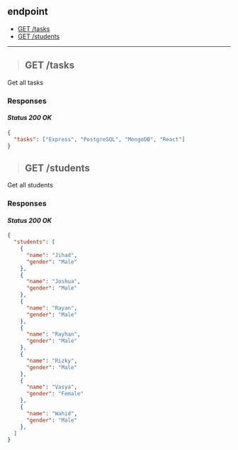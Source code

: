 ## endpoint

- [GET /tasks](#get-tasks)
- [GET /students](#get-students)
---

> ## GET /tasks

Get all tasks

### Responses

#### _Status 200 OK_
```json
{
  "tasks": ["Express", "PostgreSQL", "MongoDB", "React"]
}
```

> ## GET /students

Get all students

### Responses

#### _Status 200 OK_
```json
{
  "students": [
    {
      "name": "Jihad",
      "gender": "Male"
    },
    {
      "name": "Joshua",
      "gender": "Male"
    },
    {
      "name": "Rayan",
      "gender": "Male"
    },
    {
      "name": "Rayhan",
      "gender": "Male"
    },
    {
      "name": "Rizky",
      "gender": "Male"
    },
    {
      "name": "Vasya",
      "gender": "Female"
    },
    {
      "name": "Wahid",
      "gender": "Male"
    },
  ]
}
```